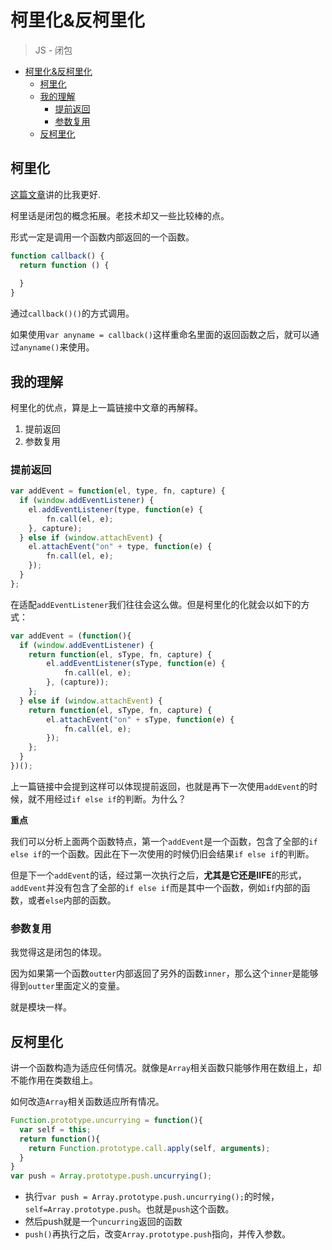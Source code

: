# 柯里化&反柯里化
> JS - 闭包

<!-- TOC -->

- [柯里化&反柯里化](#柯里化反柯里化)
    - [柯里化](#柯里化)
    - [我的理解](#我的理解)
        - [提前返回](#提前返回)
        - [参数复用](#参数复用)
    - [反柯里化](#反柯里化)

<!-- /TOC -->

## 柯里化

[这篇文章](http://www.zhangxinxu.com/wordpress/2013/02/js-currying/)讲的比我更好.

柯里话是闭包的概念拓展。老技术却又一些比较棒的点。

形式一定是调用一个函数内部返回的一个函数。

```javascript
function callback() {
  return function () {
    
  }
}
```

通过`callback()()`的方式调用。

如果使用`var anyname = callback()`这样重命名里面的返回函数之后，就可以通过`anyname()`来使用。

## 我的理解

柯里化的优点，算是上一篇链接中文章的再解释。

1. 提前返回
2. 参数复用

### 提前返回

```JavaScript
var addEvent = function(el, type, fn, capture) {
  if (window.addEventListener) {
    el.addEventListener(type, function(e) {
        fn.call(el, e);
    }, capture);
  } else if (window.attachEvent) {
    el.attachEvent("on" + type, function(e) {
        fn.call(el, e);
    });
  } 
};
```
在适配`addEventListener`我们往往会这么做。但是柯里化的化就会以如下的方式：

```JavaScript
var addEvent = (function(){
  if (window.addEventListener) {
    return function(el, sType, fn, capture) {
        el.addEventListener(sType, function(e) {
            fn.call(el, e);
        }, (capture));
    };
  } else if (window.attachEvent) {
    return function(el, sType, fn, capture) {
        el.attachEvent("on" + sType, function(e) {
            fn.call(el, e);
        });
    };
  }
})();
```

上一篇链接中会提到这样可以体现提前返回，也就是再下一次使用`addEvent`的时候，就不用经过`if else if`的判断。为什么？

**重点**

我们可以分析上面两个函数特点，第一个`addEvent`是一个函数，包含了全部的`if else if`的一个函数。因此在下一次使用的时候仍旧会结果`if else if`的判断。

但是下一个`addEvent`的话，经过第一次执行之后，**尤其是它还是IIFE**的形式，`addEvent`并没有包含了全部的`if else if`而是其中一个函数，例如`if`内部的函数，或者`else`内部的函数。

### 参数复用

我觉得这是闭包的体现。

因为如果第一个函数`outter`内部返回了另外的函数`inner`，那么这个`inner`是能够得到`outter`里面定义的变量。

就是模块一样。

## 反柯里化

讲一个函数构造为适应任何情况。就像是`Array`相关函数只能够作用在数组上，却不能作用在类数组上。

如何改造`Array`相关函数适应所有情况。

```javascript
Function.prototype.uncurrying = function(){
  var self = this;
  return function(){
    return Function.prototype.call.apply(self, arguments);
  }
}
var push = Array.prototype.push.uncurrying();
```

* 执行`var push = Array.prototype.push.uncurrying();`的时候，`self=Array.prototype.push`。也就是`push`这个函数。
* 然后push就是一个`uncurring`返回的函数
* `push()`再执行之后，改变`Array.prototype.push`指向，并传入参数。